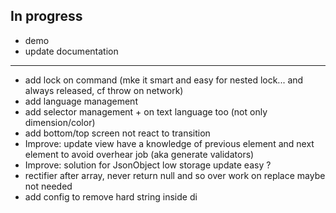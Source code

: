 ## In progress

- demo
- update documentation

**** ****
- add lock on command (mke it smart and easy for nested lock... and always released, cf throw on network)
- add language management
- add selector management + on text language too (not only dimension/color)
- add bottom/top screen not react to transition
- Improve: update view have a knowledge of previous element and next element to avoid overhear job (aka generate validators)
- Improve: solution for JsonObject low storage update easy ?
- rectifier after array, never return null and so over work on replace maybe not needed
- add config to remove hard string inside di

